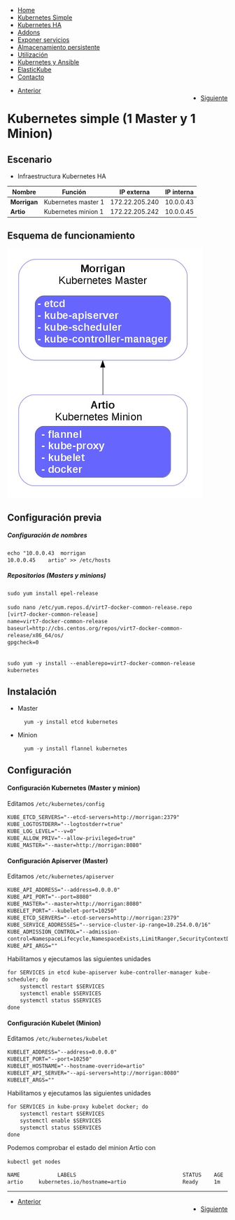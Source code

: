 <div id="header"> 
 <ul>
  <li><a class="bar" href="1-Portada.md">Home</a></li>
  <li><a class="active" href="2-Kube_simple.md">Kubernetes Simple</a></li>
  <li><a class="bar" href="3-Kube_HA_pcs.md">Kubernetes HA</a></li>
  <li><a class="bar" href="4-Addons.md">Addons</a></li>
  <li><a class="bar" href="5-Exponer_svc.md">Exponer servicios</a></li>
  <li><a class="bar" href="6-Almacenamiento.md">Almacenamiento persistente</a></li>
  <li><a class="bar" href="7-Explotando_kubernetes.md">Utilización</a></li>
  <li><a class="bar" href="8-Kubernetes_ansible.md">Kubernetes y Ansible</a></li>
  <li><a class="bar" href="9-ElasticKube.md">ElasticKube</a></li>
  <li style="float:bottom"><a class="bar" href="Contacto.md">Contacto</a></li>
</ul>
</div>
<div id="control"> 
 <ul>
  <li><a class="next" href="1-Portada.md">Anterior</a></li>
  <li style="float:right"><a class="next" href="3-Kube_HA_pcs.md">Siguiente</a></li>
</ul>
</div>

Kubernetes simple (1 Master y 1 Minion)
=======================================

<div id='simple-escenario'/>

Escenario
---------

* Infraestructura Kubernetes HA

| Nombre 			| Función 				| IP externa		| IP interna	|
|-------------------|-----------------------|-------------------|---------------|
| **Morrigan**		| Kubernetes master 1	| 172.22.205.240	| 10.0.0.43 	|
| **Artio**			| Kubernetes minion 1	| 172.22.205.242	| 10.0.0.45 	|

Esquema de funcionamiento
-------------------------

![Simple](Imagenes/topo0.jpg)

<div id='simple-previo'/>

Configuración previa
--------------------

##### Configuración de nombres

	echo "10.0.0.43	 morrigan
	10.0.0.45	 artio" >> /etc/hosts


##### Repositorios (Masters y minions)
	
	sudo yum install epel-release

	sudo nano /etc/yum.repos.d/virt7-docker-common-release.repo
	[virt7-docker-common-release]
	name=virt7-docker-common-release
	baseurl=http://cbs.centos.org/repos/virt7-docker-common-release/x86_64/os/
	gpgcheck=0


	sudo yum -y install --enablerepo=virt7-docker-common-release kubernetes

<div id='simple-instalacion'/>

Instalación
-----------

* Master

		yum -y install etcd kubernetes

* Minion
		
		yum -y install flannel kubernetes

<div id='simple-configuracion'/>

Configuración
-------------

<div id='simple-conf-kubernetes'/>

#### Configuración Kubernetes (Master y minion)

Editamos `/etc/kubernetes/config`

	KUBE_ETCD_SERVERS="--etcd-servers=http://morrigan:2379"
	KUBE_LOGTOSTDERR="--logtostderr=true"
	KUBE_LOG_LEVEL="--v=0"
	KUBE_ALLOW_PRIV="--allow-privileged=true"
	KUBE_MASTER="--master=http://morrigan:8080"

<div id='simple-apiserver'/>

#### Configuración Apiserver (Master)

Editamos `/etc/kubernetes/apiserver`

	KUBE_API_ADDRESS="--address=0.0.0.0"
	KUBE_API_PORT="--port=8080"
	KUBE_MASTER="--master=http://morrigan:8080"
	KUBELET_PORT="--kubelet-port=10250"
	KUBE_ETCD_SERVERS="--etcd-servers=http://morrigan:2379"
	KUBE_SERVICE_ADDRESSES="--service-cluster-ip-range=10.254.0.0/16"
	KUBE_ADMISSION_CONTROL="--admission-control=NamespaceLifecycle,NamespaceExists,LimitRanger,SecurityContextDeny,ServiceAccount,ResourceQuota"
	KUBE_API_ARGS=""

Habilitamos y ejecutamos las siguientes unidades

	for SERVICES in etcd kube-apiserver kube-controller-manager kube-scheduler; do 
		systemctl restart $SERVICES
		systemctl enable $SERVICES
		systemctl status $SERVICES 
	done

<div id='simple-kubelet'/>

#### Configuración Kubelet (Minion)

Editamos `/etc/kubernetes/kubelet`

	KUBELET_ADDRESS="--address=0.0.0.0"
	KUBELET_PORT="--port=10250"
	KUBELET_HOSTNAME="--hostname-override=artio"
	KUBELET_API_SERVER="--api-servers=http://morrigan:8080"
	KUBELET_ARGS=""

Habilitamos y ejecutamos las siguientes unidades

	for SERVICES in kube-proxy kubelet docker; do 
	    systemctl restart $SERVICES
	    systemctl enable $SERVICES
	    systemctl status $SERVICES 
	done

Podemos comprobar el estado del minion Artio con

`kubectl get nodes`

	NAME            LABELS                                  STATUS    AGE
	artio 	  kubernetes.io/hostname=artio  				Ready     1m

---------------------------------

<div id="control"> 
 <ul>
  <li><a class="next" href="1-Portada.md">Anterior</a></li>
  <li style="float:right"><a class="next" href="3-Kube_HA_pcs.md">Siguiente</a></li>
</ul>
</div>
